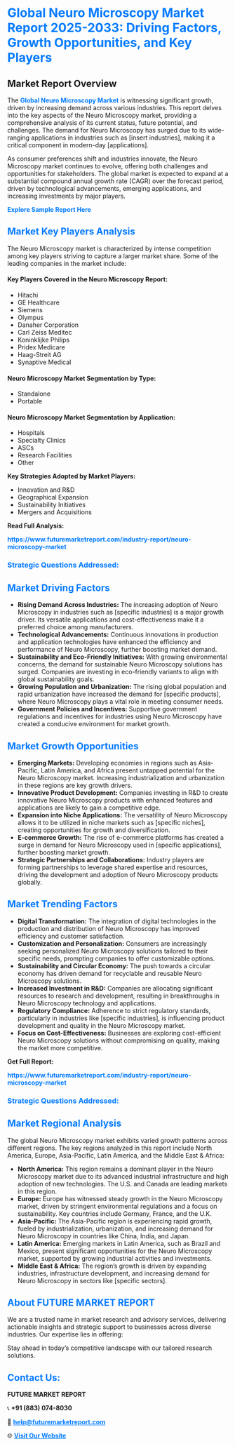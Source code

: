 <h1 style="color: #007BFF;">Global Neuro Microscopy Market Report 2025-2033: Driving Factors, Growth Opportunities, and Key Players</h1>

<section id="overview">
<h2>Market Report Overview</h2>
<p>The <a href="https://www.futuremarketreport.com/industry-report/neuro-microscopy-market" style="color: #007BFF; text-decoration: none;"><strong>Global Neuro Microscopy Market</strong></a> is witnessing significant growth, driven by increasing demand across various industries. This report delves into the key aspects of the Neuro Microscopy market, providing a comprehensive analysis of its current status, future potential, and challenges. The demand for Neuro Microscopy has surged due to its wide-ranging applications in industries such as [insert industries], making it a critical component in modern-day [applications].</p>
<p>As consumer preferences shift and industries innovate, the Neuro Microscopy market continues to evolve, offering both challenges and opportunities for stakeholders. The global market is expected to expand at a substantial compound annual growth rate (CAGR) over the forecast period, driven by technological advancements, emerging applications, and increasing investments by major players.</p>
</section>

<section id="overview">
<p><a href="https://www.futuremarketreport.com/request-sample/reportId=102989" style="color: #007BFF; text-decoration: none;"><strong>Explore Sample Report Here</strong></a></p>
</section>

<section id="key-players">
<h2 style="color: #007BFF;">Market Key Players Analysis</h2>
<p>The Neuro Microscopy market is characterized by intense competition among key players striving to capture a larger market share. Some of the leading companies in the market include:</p>
<h4>Key Players Covered in the Neuro Microscopy Report:</h4>
<ul><li>Hitachi</li><li>GE Healthcare</li><li>Siemens</li><li>Olympus</li><li>Danaher Corporation</li><li>Carl Zeiss Meditec</li><li>Koninklijke Philips</li><li>Pridex Medicare</li><li>Haag-Streit AG</li><li>Synaptive Medical</li></ul>
<h4>Neuro Microscopy Market Segmentation by Type:</h4>
<ul><li>Standalone</li><li>Portable</li></ul>

<h4>Neuro Microscopy Market Segmentation by Application:</h4>
<ul><li>Hospitals</li><li>Specialty Clinics</li><li>ASCs</li><li>Research Facilities</li><li>Other</li></ul>
<p><strong>Key Strategies Adopted by Market Players:</strong></p>
<ul>
<li>Innovation and R&D</li>
<li>Geographical Expansion</li>
<li>Sustainability Initiatives</li>
<li>Mergers and Acquisitions</li>
</ul>
</section>

<section>
<p><strong>Read Full Analysis: </strong></p><a href="https://www.futuremarketreport.com/industry-report/neuro-microscopy-market" style="color: #007BFF; text-decoration: none;"><strong>https://www.futuremarketreport.com/industry-report/neuro-microscopy-market</strong></a>
<h3 style="color: #007BFF;">Strategic Questions Addressed:</h3>
</section>

<section id="driving-factors">
<h2 style="color: #007BFF;">Market Driving Factors</h2>
<ul>
<li><strong>Rising Demand Across Industries:</strong> The increasing adoption of Neuro Microscopy in industries such as [specific industries] is a major growth driver. Its versatile applications and cost-effectiveness make it a preferred choice among manufacturers.</li>
<li><strong>Technological Advancements:</strong> Continuous innovations in production and application technologies have enhanced the efficiency and performance of Neuro Microscopy, further boosting market demand.</li>
<li><strong>Sustainability and Eco-Friendly Initiatives:</strong> With growing environmental concerns, the demand for sustainable Neuro Microscopy solutions has surged. Companies are investing in eco-friendly variants to align with global sustainability goals.</li>
<li><strong>Growing Population and Urbanization:</strong> The rising global population and rapid urbanization have increased the demand for [specific products], where Neuro Microscopy plays a vital role in meeting consumer needs.</li>
<li><strong>Government Policies and Incentives:</strong> Supportive government regulations and incentives for industries using Neuro Microscopy have created a conducive environment for market growth.</li>
</ul>
</section>

<section id="growth-opportunities">
<h2 style="color: #007BFF;">Market Growth Opportunities</h2>
<ul>
<li><strong>Emerging Markets:</strong> Developing economies in regions such as Asia-Pacific, Latin America, and Africa present untapped potential for the Neuro Microscopy market. Increasing industrialization and urbanization in these regions are key growth drivers.</li>
<li><strong>Innovative Product Development:</strong> Companies investing in R&D to create innovative Neuro Microscopy products with enhanced features and applications are likely to gain a competitive edge.</li>
<li><strong>Expansion into Niche Applications:</strong> The versatility of Neuro Microscopy allows it to be utilized in niche markets such as [specific niches], creating opportunities for growth and diversification.</li>
<li><strong>E-commerce Growth:</strong> The rise of e-commerce platforms has created a surge in demand for Neuro Microscopy used in [specific applications], further boosting market growth.</li>
<li><strong>Strategic Partnerships and Collaborations:</strong> Industry players are forming partnerships to leverage shared expertise and resources, driving the development and adoption of Neuro Microscopy products globally.</li>
</ul>
</section>

<section id="trending-factors">
<h2 style="color: #007BFF;">Market Trending Factors</h2>
<ul>
<li><strong>Digital Transformation:</strong> The integration of digital technologies in the production and distribution of Neuro Microscopy has improved efficiency and customer satisfaction.</li>
<li><strong>Customization and Personalization:</strong> Consumers are increasingly seeking personalized Neuro Microscopy solutions tailored to their specific needs, prompting companies to offer customizable options.</li>
<li><strong>Sustainability and Circular Economy:</strong> The push towards a circular economy has driven demand for recyclable and reusable Neuro Microscopy solutions.</li>
<li><strong>Increased Investment in R&D:</strong> Companies are allocating significant resources to research and development, resulting in breakthroughs in Neuro Microscopy technology and applications.</li>
<li><strong>Regulatory Compliance:</strong> Adherence to strict regulatory standards, particularly in industries like [specific industries], is influencing product development and quality in the Neuro Microscopy market.</li>
<li><strong>Focus on Cost-Effectiveness:</strong> Businesses are exploring cost-efficient Neuro Microscopy solutions without compromising on quality, making the market more competitive.</li>
</ul>
</section>

<section>
<p><strong>Get Full Report: </strong></p><a href="https://www.futuremarketreport.com/industry-report/neuro-microscopy-market" style="color: #007BFF; text-decoration: none;"><strong>https://www.futuremarketreport.com/industry-report/neuro-microscopy-market</strong></a>
<h3 style="color: #007BFF;">Strategic Questions Addressed:</h3>
</section>


<section id="regional-analysis">
<h2 style="color: #007BFF;">Market Regional Analysis</h2>
<p>The global Neuro Microscopy market exhibits varied growth patterns across different regions. The key regions analyzed in this report include North America, Europe, Asia-Pacific, Latin America, and the Middle East & Africa:</p>
<ul>
<li><strong>North America:</strong> This region remains a dominant player in the Neuro Microscopy market due to its advanced industrial infrastructure and high adoption of new technologies. The U.S. and Canada are leading markets in this region.</li>
<li><strong>Europe:</strong> Europe has witnessed steady growth in the Neuro Microscopy market, driven by stringent environmental regulations and a focus on sustainability. Key countries include Germany, France, and the U.K.</li>
<li><strong>Asia-Pacific:</strong> The Asia-Pacific region is experiencing rapid growth, fueled by industrialization, urbanization, and increasing demand for Neuro Microscopy in countries like China, India, and Japan.</li>
<li><strong>Latin America:</strong> Emerging markets in Latin America, such as Brazil and Mexico, present significant opportunities for the Neuro Microscopy market, supported by growing industrial activities and investments.</li>
<li><strong>Middle East & Africa:</strong> The region’s growth is driven by expanding industries, infrastructure development, and increasing demand for Neuro Microscopy in sectors like [specific sectors].</li>
</ul>
</section>

<footer>
<h2 style="color: #007BFF;">About FUTURE MARKET REPORT</h2>
<p>We are a trusted name in market research and advisory services, delivering actionable insights and strategic support to businesses across diverse industries. Our expertise lies in offering:</p>

<p>Stay ahead in today’s competitive landscape with our tailored research solutions.</p>

<h2 style="color: #007BFF;">Contact Us:</h2>
<p><strong>FUTURE MARKET REPORT</strong></p>
<p>📞 <strong>+91 (883) 074-8030</strong></p>
<p>📧 <strong><a href="mailto:help@futuremarketreport.com" style="color: #007BFF;">help@futuremarketreport.com</a></strong></p>
<p>🌐 <strong><a href="https://www.futuremarketreport.com/" style="color: #007BFF;">Visit Our Website</a></strong></p>
</footer>